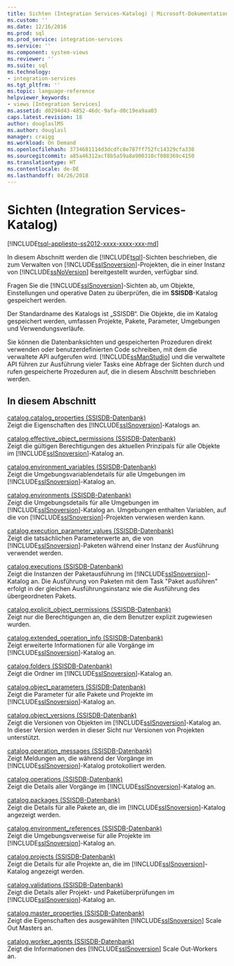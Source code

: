 ```yaml
---
title: Sichten (Integration Services-Katalog) | Microsoft-Dokumentation
ms.custom: ''
ms.date: 12/16/2016
ms.prod: sql
ms.prod_service: integration-services
ms.service: ''
ms.component: system-views
ms.reviewer: ''
ms.suite: sql
ms.technology:
- integration-services
ms.tgt_pltfrm: ''
ms.topic: language-reference
helpviewer_keywords:
- views [Integration Services]
ms.assetid: d0294d43-4852-46dc-9afa-d0c19ea9aa03
caps.latest.revision: 18
author: douglaslMS
ms.author: douglasl
manager: craigg
ms.workload: On Demand
ms.openlocfilehash: 3734681114d3dcdfc8e787ff752fc14329cfa330
ms.sourcegitcommit: a85a46312acf8b5a59a8a900310cf088369c4150
ms.translationtype: HT
ms.contentlocale: de-DE
ms.lasthandoff: 04/26/2018
---
```

# <a name="views-integration-services-catalog"></a>Sichten (Integration Services-Katalog)
[!INCLUDE[tsql-appliesto-ss2012-xxxx-xxxx-xxx-md](../../includes/tsql-appliesto-ss2012-xxxx-xxxx-xxx-md.md)]

  In diesem Abschnitt werden die [!INCLUDE[tsql](../../includes/tsql-md.md)]-Sichten beschrieben, die zum Verwalten von [!INCLUDE[ssISnoversion](../../includes/ssisnoversion-md.md)]-Projekten, die in einer Instanz von [!INCLUDE[ssNoVersion](../../includes/ssnoversion-md.md)] bereitgestellt wurden, verfügbar sind.  
  
 Fragen Sie die [!INCLUDE[ssISnoversion](../../includes/ssisnoversion-md.md)]-Sichten ab, um Objekte, Einstellungen und operative Daten zu überprüfen, die im **SSISDB**-Katalog gespeichert werden.  
  
 Der Standardname des Katalogs ist „SSISDB“. Die Objekte, die im Katalog gespeichert werden, umfassen Projekte, Pakete, Parameter, Umgebungen und Verwendungsverläufe.  
  
 Sie können die Datenbanksichten und gespeicherten Prozeduren direkt verwenden oder benutzerdefinierten Code schreiben, mit dem die verwaltete API aufgerufen wird. [!INCLUDE[ssManStudio](../../includes/ssmanstudio-md.md)] und die verwaltete API führen zur Ausführung vieler Tasks eine Abfrage der Sichten durch und rufen gespeicherte Prozeduren auf, die in diesem Abschnitt beschrieben werden.  
  
## <a name="in-this-section"></a>In diesem Abschnitt  
 [catalog.catalog_properties &#40;SSISDB-Datenbank&#41;](../../integration-services/system-views/catalog-catalog-properties-ssisdb-database.md)  
 Zeigt die Eigenschaften des [!INCLUDE[ssISnoversion](../../includes/ssisnoversion-md.md)]-Katalogs an.  
  
 [catalog.effective_object_permissions &#40;SSISDB-Datenbank&#41;](../../integration-services/system-views/catalog-effective-object-permissions-ssisdb-database.md)  
 Zeigt die gültigen Berechtigungen des aktuellen Prinzipals für alle Objekte im [!INCLUDE[ssISnoversion](../../includes/ssisnoversion-md.md)]-Katalog an.  
  
 [catalog.environment_variables &#40;SSISDB-Datenbank&#41;](../../integration-services/system-views/catalog-environment-variables-ssisdb-database.md)  
 Zeigt die Umgebungsvariablendetails für alle Umgebungen im [!INCLUDE[ssISnoversion](../../includes/ssisnoversion-md.md)]-Katalog an.  
  
 [catalog.environments &#40;SSISDB-Datenbank&#41;](../../integration-services/system-views/catalog-environments-ssisdb-database.md)  
 Zeigt die Umgebungsdetails für alle Umgebungen im [!INCLUDE[ssISnoversion](../../includes/ssisnoversion-md.md)]-Katalog an. Umgebungen enthalten Variablen, auf die von [!INCLUDE[ssISnoversion](../../includes/ssisnoversion-md.md)]-Projekten verwiesen werden kann.  
  
 [catalog.execution_parameter_values &#40;SSISDB-Datenbank&#41;](../../integration-services/system-views/catalog-execution-parameter-values-ssisdb-database.md)  
 Zeigt die tatsächlichen Parameterwerte an, die von [!INCLUDE[ssISnoversion](../../includes/ssisnoversion-md.md)]-Paketen während einer Instanz der Ausführung verwendet werden.  
  
 [catalog.executions &#40;SSISDB-Datenbank&#41;](../../integration-services/system-views/catalog-executions-ssisdb-database.md)  
 Zeigt die Instanzen der Paketausführung im [!INCLUDE[ssISnoversion](../../includes/ssisnoversion-md.md)]-Katalog an. Die Ausführung von Paketen mit dem Task "Paket ausführen" erfolgt in der gleichen Ausführungsinstanz wie die Ausführung des übergeordneten Pakets.  
  
 [catalog.explicit_object_permissions &#40;SSISDB-Datenbank&#41;](../../integration-services/system-views/catalog-explicit-object-permissions-ssisdb-database.md)  
 Zeigt nur die Berechtigungen an, die dem Benutzer explizit zugewiesen wurden.  
  
 [catalog.extended_operation_info &#40;SSISDB-Datenbank&#41;](../../integration-services/system-views/catalog-extended-operation-info-ssisdb-database.md)  
 Zeigt erweiterte Informationen für alle Vorgänge im [!INCLUDE[ssISnoversion](../../includes/ssisnoversion-md.md)]-Katalog an.  
  
 [catalog.folders &#40;SSISDB-Datenbank&#41;](../../integration-services/system-views/catalog-folders-ssisdb-database.md)  
 Zeigt die Ordner im [!INCLUDE[ssISnoversion](../../includes/ssisnoversion-md.md)]-Katalog an.  
  
 [catalog.object_parameters &#40;SSISDB-Datenbank&#41;](../../integration-services/system-views/catalog-object-parameters-ssisdb-database.md)  
 Zeigt die Parameter für alle Pakete und Projekte im [!INCLUDE[ssISnoversion](../../includes/ssisnoversion-md.md)]-Katalog an.  
  
 [catalog.object_versions &#40;SSISDB-Datenbank&#41;](../../integration-services/system-views/catalog-object-versions-ssisdb-database.md)  
 Zeigt die Versionen von Objekten im [!INCLUDE[ssISnoversion](../../includes/ssisnoversion-md.md)]-Katalog an. In dieser Version werden in dieser Sicht nur Versionen von Projekten unterstützt.  
  
 [catalog.operation_messages &#40;SSISDB-Datenbank&#41;](../../integration-services/system-views/catalog-operation-messages-ssisdb-database.md)  
 Zeigt Meldungen an, die während der Vorgänge im [!INCLUDE[ssISnoversion](../../includes/ssisnoversion-md.md)]-Katalog protokolliert werden.  
  
 [catalog.operations &#40;SSISDB-Datenbank&#41;](../../integration-services/system-views/catalog-operations-ssisdb-database.md)  
 Zeigt die Details aller Vorgänge im [!INCLUDE[ssISnoversion](../../includes/ssisnoversion-md.md)]-Katalog an.  
  
 [catalog.packages &#40;SSISDB-Datenbank&#41;](../../integration-services/system-views/catalog-packages-ssisdb-database.md)  
 Zeigt die Details für alle Pakete an, die im [!INCLUDE[ssISnoversion](../../includes/ssisnoversion-md.md)]-Katalog angezeigt werden.  
  
 [catalog.environment_references &#40;SSISDB-Datenbank&#41;](../../integration-services/system-views/catalog-environment-references-ssisdb-database.md)  
 Zeigt die Umgebungsverweise für alle Projekte im [!INCLUDE[ssISnoversion](../../includes/ssisnoversion-md.md)]-Katalog an.  
  
 [catalog.projects &#40;SSISDB-Datenbank&#41;](../../integration-services/system-views/catalog-projects-ssisdb-database.md)  
 Zeigt die Details für alle Projekte an, die im [!INCLUDE[ssISnoversion](../../includes/ssisnoversion-md.md)]-Katalog angezeigt werden.  
  
 [catalog.validations &#40;SSISDB-Datenbank&#41;](../../integration-services/system-views/catalog-validations-ssisdb-database.md)  
 Zeigt die Details aller Projekt- und Paketüberprüfungen im [!INCLUDE[ssISnoversion](../../includes/ssisnoversion-md.md)]-Katalog an.  
  
[catalog.master_properties &#40;SSISDB-Datenbank&#41;](../../integration-services/system-views/catalog-master-properties-ssisdb-database.md)  
Zeigt die Eigenschaften des ausgewählten [!INCLUDE[ssISnoversion](../../includes/ssisnoversion-md.md)] Scale Out Masters an.

[catalog.worker_agents &#40;SSISDB-Datenbank&#41;](../../integration-services/system-views/catalog-worker-agents-ssisdb-database.md)  
Zeigt die Informationen des [!INCLUDE[ssISnoversion](../../includes/ssisnoversion-md.md)] Scale Out-Workers an.  
